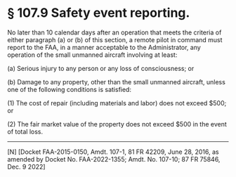 # § 107.9   Safety event reporting.

No later than 10 calendar days after an operation that meets the criteria of either paragraph (a) or (b) of this section, a remote pilot in command must report to the FAA, in a manner acceptable to the Administrator, any operation of the small unmanned aircraft involving at least:


(a) Serious injury to any person or any loss of consciousness; or


(b) Damage to any property, other than the small unmanned aircraft, unless one of the following conditions is satisfied:


(1) The cost of repair (including materials and labor) does not exceed $500; or


(2) The fair market value of the property does not exceed $500 in the event of total loss.



---

[N] [Docket FAA-2015-0150, Amdt. 107-1, 81 FR 42209, June 28, 2016, as amended by Docket No. FAA-2022-1355; Amdt. No. 107-10; 87 FR 75846, Dec. 9 2022]




